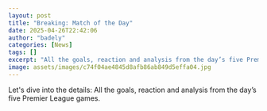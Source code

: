 ```yaml
---
layout: post
title: "Breaking: Match of the Day"
date: 2025-04-26T22:42:06
author: "badely"
categories: [News]
tags: []
excerpt: "All the goals, reaction and analysis from the day’s five Premier League games."
image: assets/images/c74f04ae4845d8afb86ab849d5effa04.jpg
---
```


Let's dive into the details: All the goals, reaction and analysis from the day’s five Premier League games.

